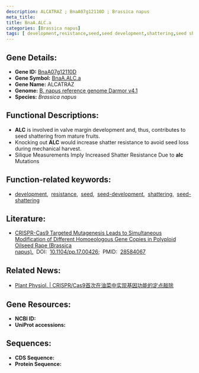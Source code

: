 ```yaml
---
description: ALCATRAZ ; BnaA07g12110D ; Brassica napus
meta_title:
title: BnaA.ALC.a
categories: [Brassica napus]
tags: [ development,resistance,seed,seed development,shattering,seed shattering ]
---
```


## Gene Details:
- **Gene ID:**	[BnaA07g12110D]()
- **Gene Symbol:** <u>BnaA.ALC.a</u>
- **Gene Name:** ALCATRAZ
- **Genome:** [B. napus reference genome Darmor v4.1]()
- **Species:** *Brassica napus*

## Functional Descriptions:
   - **ALC** is involved in valve margin development and, thus, contributes to seed shattering from mature fruits.
   - Knocking out **ALC** would increase shatter resistance to avoid seed loss during mechanical harvest.
   - Silique Measurements Imply Increased Shatter Resistance Due to **alc** Mutations

## Function-related keywords:
   - [development](/tags/development/),&nbsp;&nbsp;[resistance](/tags/resistance/),&nbsp;&nbsp;[seed](/tags/seed/),&nbsp;&nbsp;[seed-development](/tags/seed-development/),&nbsp;&nbsp;[shattering](/tags/shattering/),&nbsp;&nbsp;[seed-shattering](/tags/seed-shattering/)

## Literature:
   - [CRISPR-Cas9 Targeted Mutagenesis Leads to Simultaneous Modification of Different Homoeologous Gene Copies in Polyploid Oilseed Rape (Brassica napus).]( https://academic.oup.com/plphys/article/174/2/935/6117482?login=true)&nbsp;&nbsp;DOI:&nbsp;&nbsp;[10.1104/pp.17.00426](https://academic.oup.com/plphys/article/174/2/935/6117482?login=true);&nbsp;&nbsp;PMID:&nbsp;&nbsp;[28584067](https://pubmed.ncbi.nlm.nih.gov/28584067/)

## Related News:
   - [Plant Physiol. | CRISPR/Cas9首次在油菜中实现基因功能的定点敲除](https://mp.weixin.qq.com/s?__biz=MzIyOTY2NDYyNQ==&mid=2247484775&idx=1&sn=c0f6de147e7967870d97014a3b97da87&chksm=e8be7779dfc9fe6fb9edab79c76972445a4daa904d987993e22cdb0c65df14497c5456ab3fb8&scene=27#wechat_redirect)

## Gene Resources:
- **NCBI ID:**  [](https://www.ncbi.nlm.nih.gov/gene/?term=)
- **UniProt accessions:** [](https://www.uniprot.org/uniprotkb//entry)



## Sequences:
- **CDS Sequence:**
- **Protein Sequence:**
